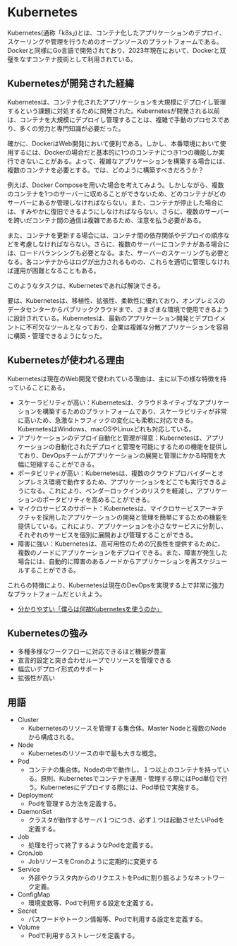 # Kubernetes

Kubernetes(通称「k8s」)とは、コンテナ化したアプリケーションのデプロイ、スケーリングや管理を行うためのオープンソースのプラットフォームである。Dockerと同様にGo言語で開発されており、2023年現在において、Dockerと双璧をなすコンテナ技術として利用されている。

## Kubernetesが開発された経緯

Kubernetesは、コンテナ化されたアプリケーションを大規模にデプロイし管理するという課題に対処するために開発された。Kubernetesが開発される以前は、コンテナを大規模にデプロイし管理することは、複雑で手動のプロセスであり、多くの労力と専門知識が必要だった。

確かに、DockerはWeb開発において便利である。しかし、本番環境において使用するには、Dockerの場合だと基本的に1つのコンテナにつき1つの機能しか実行できないことがある。よって、複雑なアプリケーションを構築する場合には、複数のコンテナを必要とする。では、どのように構築すべきだろうか？

例えば、Docker Composeを用いた場合を考えてみよう。しかしながら、複数のコンテナを1つのサーバーに収めることができないため、どのコンテナがどのサーバーにあるか管理しなければならない。また、コンテナが停止した場合には、すみやかに復旧できるようにしなければならない。さらに、複数のサーバーを跨いだコンテナ間の通信は複雑であるため、注意を払う必要がある。

また、コンテナを更新する場合には、コンテナ間の依存関係やデプロイの順序などを考慮しなければならない。さらに、複数のサーバーにコンテナがある場合には、ロードバランシングも必要となる。また、サーバーのスケーリングも必要となる。各コンテナからはログが出力されるものの、これらを適切に管理しなければ運用が困難となることもある。

このようなタスクは、Kubernetesであれば解決できる。

要は、Kubernetesは、移植性、拡張性、柔軟性に優れており、オンプレミスのデータセンターからパブリッククラウドまで、さまざまな環境で使用できるように設計されている。Kubernetesは、最新のアプリケーション開発とデプロイメントに不可欠なツールとなっており、企業は複雑な分散アプリケーションを容易に構築・管理できるようになった。

## Kubernetesが使われる理由

Kubernetesは現在のWeb開発で使われている理由は、主に以下の様な特徴を持っていることにある。

- スケーラビリティが高い：Kubernetesは、クラウドネイティブなアプリケーションを構築するためのプラットフォームであり、スケーラビリティが非常に高いため、急激なトラフィックの変化にも柔軟に対応できる。KubernetesはWindows、macOSやLinuxどれも対応している。
- アプリケーションのデプロイ自動化と管理が得意：Kubernetesは、アプリケーションの自動化されたデプロイと管理を可能にするための機能を提供しており、DevOpsチームがアプリケーションの展開と管理にかかる時間を大幅に短縮することができる。
- ポータビリティが高い：Kubernetesは、複数のクラウドプロバイダーとオンプレミス環境で動作するため、アプリケーションをどこでも実行できるようになる。これにより、ベンダーロックインのリスクを軽減し、アプリケーションのポータビリティを高めることができる。
- マイクロサービスのサポート：Kubernetesは、マイクロサービスアーキテクチャを採用したアプリケーションの開発と管理を簡単にするための機能を提供している。これにより、アプリケーションを小さなサービスに分割し、それぞれのサービスを個別に展開および管理することができる。
- 障害に強い：Kubernetesは、高可用性のための冗長性を提供するために、複数のノードにアプリケーションをデプロイできる。また、障害が発生した場合には、自動的に障害のあるノードからアプリケーションを再スケジュールすることができる。

これらの特徴により、Kubernetesは現在のDevOpsを実現する上で非常に強力なプラットフォームだといえよう。

- [分かりやすい「僕らは何故Kubernetesを使うのか」](https://zenn.dev/esaka/articles/2d117655af1f03cf2444)

## Kubernetesの強み

- 多種多様なワークフローに対応できるほど機能が豊富
- 宣言的設定と突き合わせループでリソースを管理できる
- 幅広いデプロイ形式のサポート
- 拡張性が高い

## 用語

- Cluster
  - Kubernetesのリソースを管理する集合体。Master Nodeと複数のNodeから構成される。
- Node
  - Kubernetesのリソースの中で最も大きな概念。
- Pod
  - コンテナの集合体。Nodeの中で動作し、１つ以上のコンテナを持っている。原則、Kubernetesでコンテナを運用・管理する際にはPod単位で行う。Kubernetesにデプロイする際には、Pod単位で実施する。
- Deployment
  - Podを管理する方法を定義する。
- DaemonSet
  - クラスタが動作するサーバ１つにつき、必ず１つは起動させたいPodを定義する。
- Job
  - 処理を行って終了するようなPodを定義する。
- CronJob
  - JobリソースをCronのように定期的に変更する
- Service
  - 外部やクラスタ内からのリクエストをPodに割り振るようなネットワーク定義。
- ConfigMap
  - 環境変数等、Podで利用する設定を定義する。
- Secret
  - パスワードやトークン情報等、Podで利用する設定を定義する。
- Volume
  - Podで利用するストレージを定義する。
